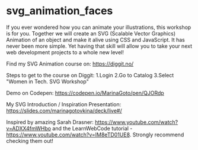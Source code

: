 # svg_animation_faces
If you ever wondered how you can animate your illustrations, this workshop is for you. 
Together we will create an SVG (Scalable Vector Graphics) Animation of an object and make it alive using CSS and JavaScript. 
It has never been more simple. Yet having that skill will allow you to take your next web development projects to a whole new level!


Find my SVG Animation course on: https://diggit.no/ 

Steps to get to the course on Diggit: 1.Login 2.Go to Catalog 3.Select "Women in Tech. SVG Workshop"


Demo on Codepen: https://codepen.io/MarinaGoto/pen/QJORdp


My SVG Introduction / Inspiration Presentation: https://slides.com/marinagotovkina/deck/live#/


Inspired by amazing Sarah Drasner: https://www.youtube.com/watch?v=ADXX4fmWHbo and the LearnWebCode tutorial - https://www.youtube.com/watch?v=IM8eTD01UE8. Strongly recommend checking them out!
 
